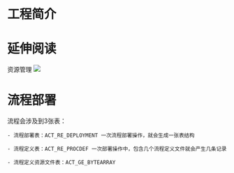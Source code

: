 # 工程简介

# 延伸阅读

资源管理
![](https://images.techgeng.com/blog/%E6%88%AA%E5%B1%8F2023-03-10%20%E4%B8%8B%E5%8D%8810.53.49.png)

# 流程部署
流程会涉及到3张表：

    - 流程部署表：ACT_RE_DEPLOYMENT 一次流程部署操作，就会生成一张表结构 

    - 流程定义表：ACT_RE_PROCDEF 一次部署操作中，包含几个流程定义文件就会产生几条记录

    - 流程定义资源文件表：ACT_GE_BYTEARRAY
